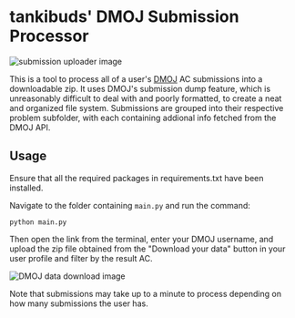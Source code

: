 # tankibuds' DMOJ Submission Processor

![submission uploader image](https://cdn.discordapp.com/attachments/1091348803401023560/1195512816929603645/image.png?ex=65b44313&is=65a1ce13&hm=cfdcc3b4c978cb67a7f13d64537b6027e7c24f94983f3fe238b1f64e3532c8ef&)

This is a tool to process all of a user's [DMOJ](https://dmoj.ca) AC submissions into a downloadable zip.
It uses DMOJ's submission dump feature, which is unreasonably difficult to deal with and poorly formatted, to create a neat and organized file system. Submissions are grouped into their respective problem subfolder, with each containing addional info fetched from the DMOJ API.

## Usage

Ensure that all the required packages in requirements.txt have been installed.

Navigate to the folder containing `main.py` and run the command:

`python main.py`

Then open the link from the terminal, enter your DMOJ username, and upload the zip file obtained from the "Download your data" button in your user profile and filter by the result AC.

![DMOJ data download image](https://media.discordapp.net/attachments/1091348803401023560/1195511876575035602/image.png?ex=65b44232&is=65a1cd32&hm=dc155592f69cf5d64a63d81a293750bb194b94e5901a564c195eaa741d62dbcc&=&format=webp&quality=lossless&width=1440&height=502)

Note that submissions may take up to a minute to process depending on how many submissions the user has.
